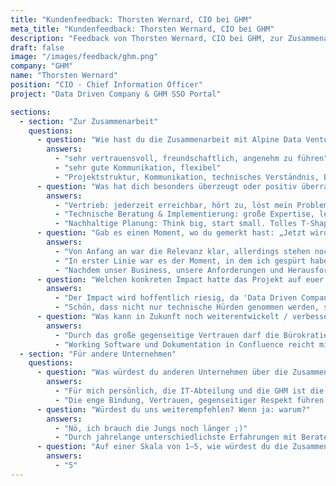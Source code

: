 ```yaml
---
title: "Kundenfeedback: Thorsten Wernard, CIO bei GHM"
meta_title: "Kundenfeedback: Thorsten Wernard, CIO bei GHM"
description: "Feedback von Thorsten Wernard, CIO bei GHM, zur Zusammenarbeit mit Alpine Data Ventures"
draft: false
image: "/images/feedback/ghm.png"
company: "GHM"
name: "Thorsten Wernard"
position: "CIO - Chief Information Officer"
project: "Data Driven Company & GHM SSO Portal"

sections:
  - section: "Zur Zusammenarbeit"
    questions:
      - question: "Wie hast du die Zusammenarbeit mit Alpine Data Ventures erlebt? (z. B. Projektstruktur, Kommunikation, technisches Verständnis, Business-Nähe)"
        answers:
          - "sehr vertrauensvoll, freundschaftlich, angenehm zu führen"
          - "sehr gute Kommunikation, flexibel"
          - "Projektstruktur, Kommunikation, technisches Verständnis, Business-Nähe liegen über den Erwartungen"
      - question: "Was hat dich besonders überzeugt oder positiv überrascht? (z. B. Geschwindigkeit, strategische Tiefe, Teamspirit)"
        answers:
          - "Vertrieb: jederzeit erreichbar, hört zu, löst mein Problem, nervt nicht"
          - "Technische Beratung & Implementierung: große Expertise, leidenschaftlich für Daten unterwegs"
          - "Nachhaltige Planung: Think big, start small. Tolles T-Shaped Team, das sich wunderbar ergänzt"
      - question: "Gab es einen Moment, wo du gemerkt hast: „Jetzt wird’s richtig relevant für unser Business“?"
        answers:
          - "Von Anfang an war die Relevanz klar, allerdings stehen noch eine Menge Roll-Outs aus."
          - "In erster Linie war es der Moment, in dem ich gespürt habe, dass sich das ADV-Team sehr gut in mein IT-Team eingliedert & ergänzt hat"
          - "Nachdem unser Business, unsere Anforderungen und Herausforderungen erkannt wurden: überragende gemeinsame Zusammenarbeit"
      - question: "Welchen konkreten Impact hatte das Projekt auf euer Unternehmen? (z. B. datenbasierte Entscheidungen, effizientere Prozesse, Business-Transparenz)"
        answers:
          - "Der Impact wird hoffentlich riesig, da 'Data Driven Company' für die GHM einen Quantensprung bedeutet."
          - "Schön, dass nicht nur technische Hürden genommen werden, sondern auch Kultur & Governance sowie Enablement des Business mit bedacht wird"
      - question: "Was kann in Zukunft noch weiterentwickelt / verbessert werden?"
        answers:
          - "Durch das große gegenseitige Vertrauen darf die Bürokratie im Bereich Anforderung, Angebot, Auftrag noch reduziert werden (z. B. pauschalere Beauftragung, Anforderungskonzept schmaler und nur für die Umsetzung wichtig)"
          - "Working Software und Dokumentation in Confluence reicht mir zu Abnahme"
  - section: "Für andere Unternehmen"
    questions:
      - question: "Was würdest du anderen Unternehmen über die Zusammenarbeit mit ADV sagen?"
        answers:
          - "Für mich persönlich, die IT-Abteilung und die GHM ist die Zusammenarbeit mit ADV ein Glücksgriff!"
          - "Die enge Bindung, Vertrauen, gegenseitiger Respekt führen zu schnellen und flexiblen Lösungen, die trotzdem nachhaltig an der IT Strategie und Architektur ausgerichtet sind."
      - question: "Würdest du uns weiterempfehlen? Wenn ja: warum?"
        answers:
          - "Nö, ich brauch die Jungs noch länger ;)"
          - "Durch jahrelange unterschiedlichste Erfahrungen mit Beratern vornehmlich aus dem Datenbereich und darüber hinaus erlaube ich mir, die ADV uneingeschränkt zu empfehlen und unter meine TOP 3 auf 1 zu platzieren."
      - question: "Auf einer Skala von 1–5, wie würdest du die Zusammenarbeit insgesamt bewerten? (1 sehr schlecht – 5 überragend)"
        answers:
          - "5"
---
```

